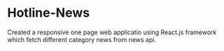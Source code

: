 # Hotline-News
Created a responsive one page web applicatio using React.js framework which fetch different category news from news api.
